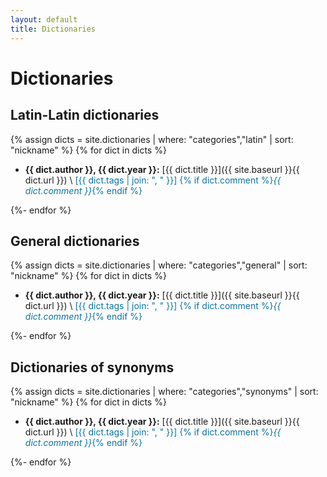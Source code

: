 ```yaml
---
layout: default
title: Dictionaries
---
```


# Dictionaries
## Latin-Latin dictionaries

{% assign dicts = site.dictionaries | where: "categories","latin" | sort: "nickname" %}
{% for dict in dicts %}

* **{{ dict.author }}, {{ dict.year }}:** [{{ dict.title }}]({{ site.baseurl }}{{ dict.url }}) \\
  <span style="color: #0A749E;">[{{ dict.tags | join: ", " }}] {% if dict.comment %}_{{ dict.comment }}_{% endif %}<span>
  
{%- endfor %}

## General dictionaries

{% assign dicts = site.dictionaries | where: "categories","general" | sort: "nickname" %}
{% for dict in dicts %}

* **{{ dict.author }}, {{ dict.year }}:** [{{ dict.title }}]({{ site.baseurl }}{{ dict.url }}) \\
  <span style="color: #0A749E;">[{{ dict.tags | join: ", " }}] {% if dict.comment %}_{{ dict.comment }}_{% endif %}<span>
  
{%- endfor %}

## Dictionaries of synonyms

{% assign dicts = site.dictionaries | where: "categories","synonyms" | sort: "nickname" %}
{% for dict in dicts %}

* **{{ dict.author }}, {{ dict.year }}:** [{{ dict.title }}]({{ site.baseurl }}{{ dict.url }}) \\
  <span style="color: #0A749E;">[{{ dict.tags | join: ", " }}] {% if dict.comment %}_{{ dict.comment }}_{% endif %}<span>

{%- endfor %}

